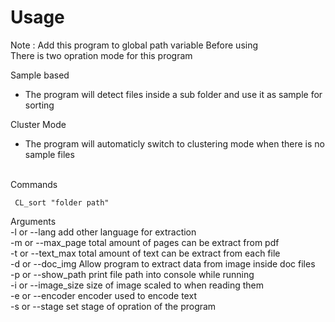 # Usage
Note : Add this program to global path variable Before using <br>
There is two opration mode for this program <br>

Sample based <br>
 - The program will detect files inside a sub folder and use it as sample for sorting <br> 

Cluster Mode <br>
 - The program will automaticly switch to clustering mode when there is no sample files <br>
<br>
Commands

````
 CL_sort "folder path"
````

Arguments <br>
-l or --lang 				add other language for extraction <br>
-m or --max_page 		total amount of pages can be extract from pdf <br>
-t or --text_max 		total amount of text can be extract from each file <br>
-d or --doc_img 		Allow program to extract data from image inside doc files <br>
-p or --show_path 	print file path into console while running <br>
-i or --image_size 	size of image scaled to when reading them <br>
-e or --encoder 		encoder used to encode text <br>
-s or --stage       set stage of opration of the program <br>
